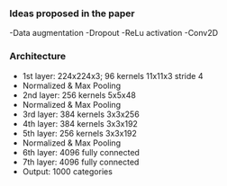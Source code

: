 ### Ideas proposed in the paper
-Data augmentation
-Dropout
-ReLu activation
-Conv2D

### Architecture
- 1st layer: 224x224x3; 96 kernels 11x11x3 stride 4
- Normalized & Max Pooling
- 2nd layer: 256 kernels 5x5x48
- Normalized & Max Pooling
- 3rd layer: 384 kernels 3x3x256
- 4th layer: 384 kernels 3x3x192
- 5th layer: 256 kernels 3x3x192
- Normalized & Max Pooling
- 6th layer: 4096 fully connected
- 7th layer: 4096 fully connected
- Output: 1000 categories
